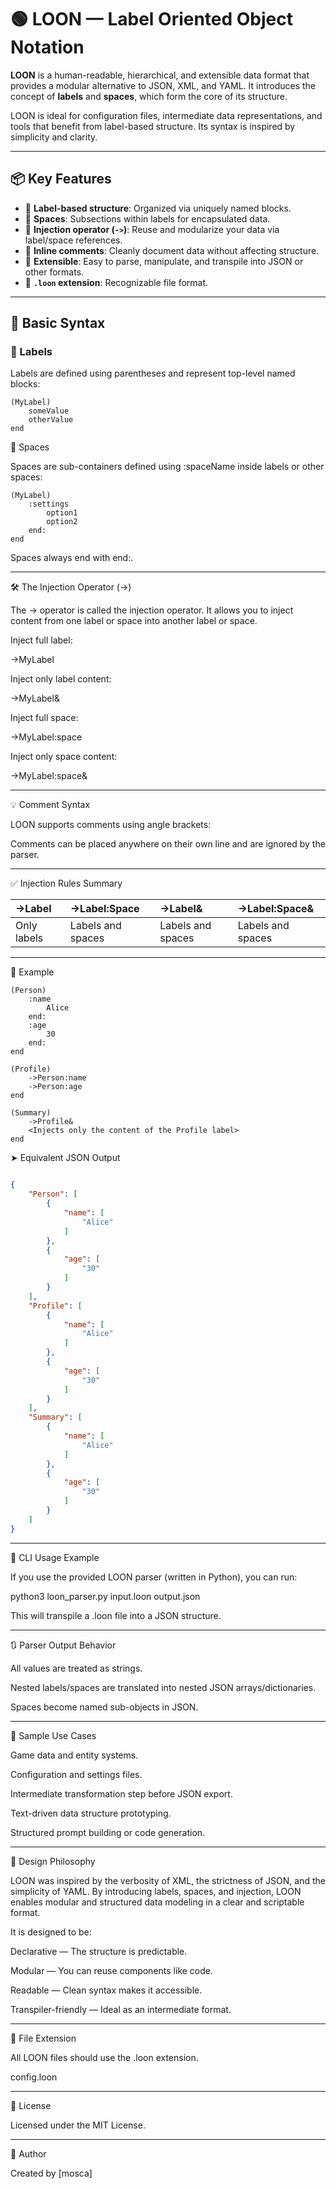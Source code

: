 # 🟢 LOON — Label Oriented Object Notation

**LOON** is a human-readable, hierarchical, and extensible data format that provides a modular alternative to JSON, XML, and YAML. It introduces the concept of **labels** and **spaces**, which form the core of its structure.

LOON is ideal for configuration files, intermediate data representations, and tools that benefit from label-based structure. Its syntax is inspired by simplicity and clarity.

---

## 📦 Key Features

- 🧱 **Label-based structure**: Organized via uniquely named blocks.
- 🧩 **Spaces**: Subsections within labels for encapsulated data.
- 🔁 **Injection operator (`->`)**: Reuse and modularize your data via label/space references.
- 💬 **Inline comments**: Cleanly document data without affecting structure.
- 🌱 **Extensible**: Easy to parse, manipulate, and transpile into JSON or other formats.
- 📁 **`.loon` extension**: Recognizable file format.

---

## 🔧 Basic Syntax

### 🔸 Labels

Labels are defined using parentheses and represent top-level named blocks:

```loon
(MyLabel)
    someValue
    otherValue
end
```

🔹 Spaces

Spaces are sub-containers defined using :spaceName inside labels or other spaces:
```loon
(MyLabel)
    :settings
        option1
        option2
    end:
end
```

Spaces always end with end:.


---

🛠️ The Injection Operator (->)

The -> operator is called the injection operator. It allows you to inject content from one label or space into another label or space.

Inject full label:

->MyLabel

Inject only label content:

->MyLabel&

Inject full space:

->MyLabel:space

Inject only space content:

->MyLabel:space&


---

💡 Comment Syntax

LOON supports comments using angle brackets:

<My comment here>

Comments can be placed anywhere on their own line and are ignored by the parser.


---

✅ Injection Rules Summary

| →Label | →Label:Space | →Label& | →Label:Space& |
| :------ | :------------ | :------- | :------------- |
| Only labels | Labels and spaces | Labels and spaces | Labels and spaces |


---

📂 Example
```loon
(Person)
    :name
        Alice
    end:
    :age
        30
    end:
end

(Profile)
    ->Person:name
    ->Person:age
end

(Summary)
    ->Profile&
    <Injects only the content of the Profile label>
end
```

➤ Equivalent JSON Output

```json

{
    "Person": [
        {
            "name": [
                "Alice"
            ]
        },
        {
            "age": [
                "30"
            ]
        }
    ],
    "Profile": [
        {
            "name": [
                "Alice"
            ]
        },
        {
            "age": [
                "30"
            ]
        }
    ],
    "Summary": [
        {
            "name": [
                "Alice"
            ]
        },
        {
            "age": [
                "30"
            ]
        }
    ]
}
```

---

🔄 CLI Usage Example

If you use the provided LOON parser (written in Python), you can run:

python3 loon_parser.py input.loon output.json

This will transpile a .loon file into a JSON structure.


---

🔃 Parser Output Behavior

All values are treated as strings.

Nested labels/spaces are translated into nested JSON arrays/dictionaries.

Spaces become named sub-objects in JSON.



---

🧪 Sample Use Cases

Game data and entity systems.

Configuration and settings files.

Intermediate transformation step before JSON export.

Text-driven data structure prototyping.

Structured prompt building or code generation.



---

📝 Design Philosophy

LOON was inspired by the verbosity of XML, the strictness of JSON, and the simplicity of YAML. By introducing labels, spaces, and injection, LOON enables modular and structured data modeling in a clear and scriptable format.

It is designed to be:

Declarative — The structure is predictable.

Modular — You can reuse components like code.

Readable — Clean syntax makes it accessible.

Transpiler-friendly — Ideal as an intermediate format.



---

📁 File Extension

All LOON files should use the .loon extension.

config.loon


---

📜 License

Licensed under the MIT License.


---

👤 Author

Created by [mosca]

